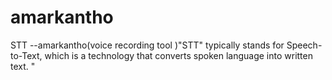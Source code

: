 # amarkantho
 STT --amarkantho(voice recording tool )"STT" typically stands for Speech-to-Text, which is a technology that converts spoken language into written text. "
